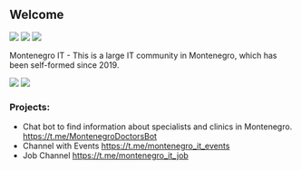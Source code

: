 ## Welcome

[![](https://badges.aleen42.com/src/telegram.svg)](https://t.me/montenergo_it)
[![](https://img.shields.io/github/stars/montenegroit?style=social)]()
[![](https://badges.aleen42.com/src/buymeacoffee.svg)](https://www.buymeacoffee.com/montenegroit)

Montenegro IT - This is a large IT community in Montenegro, which has been self-formed since 2019.

[![](https://img.shields.io/youtube/channel/subscribers/UCdpRn1SqfqHDFJIrhZb9lsw?style=social)](https://www.youtube.com/channel/UCdpRn1SqfqHDFJIrhZb9lsw)
[![](https://img.shields.io/youtube/channel/views/UCdpRn1SqfqHDFJIrhZb9lsw?style=social)](https://www.youtube.com/channel/UCdpRn1SqfqHDFJIrhZb9lsw)

 
### Projects:
  - Chat bot to find information about specialists and clinics in Montenegro. https://t.me/MontenegroDoctorsBot
  - Channel with Events https://t.me/montenegro_it_events
  - Job Channel https://t.me/montenegro_it_job
